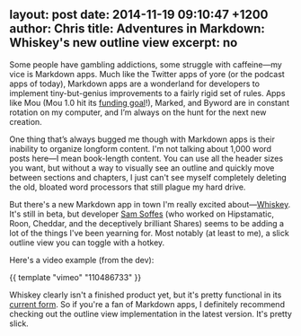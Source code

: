 layout: post
date: 2014-11-19 09:10:47 +1200
author: Chris
title: Adventures in Markdown: Whiskey's new outline view
excerpt: no
----

Some people have gambling addictions, some struggle with caffeine—my vice is Markdown apps. Much like the Twitter apps of yore (or the podcast apps of today), Markdown apps are a wonderland for developers to implement tiny-but-genius improvements to a fairly rigid set of rules. Apps like Mou (Mou 1.0 hit its [funding goal](https://www.indiegogo.com/projects/mou-1-0-markdown-editor-on-os-x-for-you)!), Marked, and Byword are in constant rotation on my computer, and I’m always on the hunt for the next new creation. 

One thing that’s always bugged me though with Markdown apps is their inability to organize longform content. I'm not talking about 1,000 word posts here—I mean book-length content. You can use all the header sizes you want, but without a way to visually see an outline and quickly move between sections and chapters, I just can't see myself completely deleting the old, bloated word processors that still plague my hard drive. 

But there's a new Markdown app in town I'm really excited about—[Whiskey](http://usewhiskey.com). It's still in beta, but developer [Sam Soffes](http://soff.es) (who worked on Hipstamatic, Roon, Cheddar, and the deceptively brilliant Shares) seems to be adding a lot of the things I've been yearning for. Most notably (at least to me), a slick outline view you can toggle with a hotkey. 

Here's a video example (from the dev):

{{ template "vimeo" "110486733" }}

Whiskey clearly isn't a finished product yet, but it's pretty functional in its [current form](http://usewhiskey.com/beta). So if you're a fan of Markdown apps, I definitely recommend checking out the outline view implementation in the latest version. It's pretty slick. 

